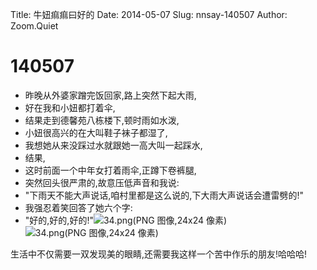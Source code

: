 Title: 牛妞痲痲曰好的
Date: 2014-05-07
Slug: nnsay-140507
Author: Zoom.Quiet


# 140507

- 昨晚从外婆家蹭完饭回家,路上突然下起大雨,
- 好在我和小妞都打着伞,
- 结果走到德馨苑八栋楼下,顿时雨如水泼,
- 小妞很高兴的在大叫鞋子袜子都湿了,
- 我想她从来没踩过水就跟她一高大叫一起踩水,
- 结果,
- 这时前面一个中年女打着雨伞,正蹲下卷裤腿,
- 突然回头很严肃的,故意压低声音和我说:
- "下雨天不能大声说话,咱村里都是这么说的,下大雨大声说话会遭雷劈的!"
- 我强忍着笑回答了她六个字:
- "好的,好的,好的!"![34.png(PNG 图像,24x24 像素)](https://wx.qq.com/zh_CN/htmledition/images/qqface/34.png)![34.png(PNG 图像,24x24 像素)](https://wx.qq.com/zh_CN/htmledition/images/qqface/34.png)


生活中不仅需要一双发现美的眼睛,还需要我这样一个苦中作乐的朋友!哈哈哈!  
